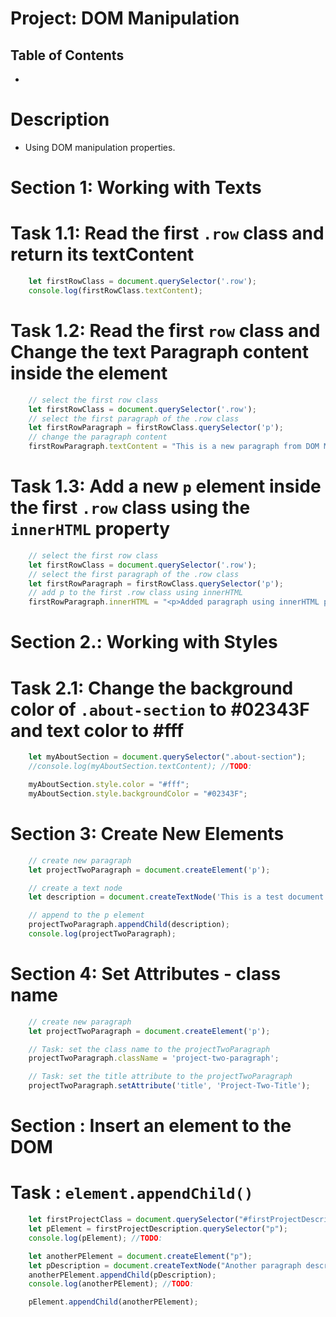 # Project: DOM Manipulation

## Table of Contents
- 

# Description
* Using DOM manipulation properties.

# Section 1: Working with Texts

# Task 1.1: Read the first `.row` class and return its textContent
```js
    let firstRowClass = document.querySelector('.row');
    console.log(firstRowClass.textContent);
```

# Task 1.2: Read the first `row` class and Change the text Paragraph content inside the element
```js
    // select the first row class
    let firstRowClass = document.querySelector('.row');
    // select the first paragraph of the .row class
    let firstRowParagraph = firstRowClass.querySelector('p');
    // change the paragraph content
    firstRowParagraph.textContent = "This is a new paragraph from DOM Manipulation.";
```

# Task 1.3: Add a new `p` element inside the first `.row` class using the `innerHTML` property
```js
    // select the first row class
    let firstRowClass = document.querySelector('.row');
    // select the first paragraph of the .row class
    let firstRowParagraph = firstRowClass.querySelector('p');
    // add p to the first .row class using innerHTML
    firstRowParagraph.innerHTML = "<p>Added paragraph using innerHTML property</p>";
``` 

# Section 2.: Working with Styles
# Task 2.1: Change the background color of `.about-section` to #02343F and text color to #fff
```js
    let myAboutSection = document.querySelector(".about-section");
    //console.log(myAboutSection.textContent); //TODO: 

    myAboutSection.style.color = "#fff";
    myAboutSection.style.backgroundColor = "#02343F";
```

# Section 3: Create New Elements
```js
    // create new paragraph
    let projectTwoParagraph = document.createElement('p');

    // create a text node
    let description = document.createTextNode('This is a test document description with createTextNode');

    // append to the p element
    projectTwoParagraph.appendChild(description);
    console.log(projectTwoParagraph);
```

# Section 4: Set Attributes - class name
```js
    // create new paragraph
    let projectTwoParagraph = document.createElement('p');

    // Task: set the class name to the projectTwoParagraph
    projectTwoParagraph.className = 'project-two-paragraph';

    // Task: set the title attribute to the projectTwoParagraph
    projectTwoParagraph.setAttribute('title', 'Project-Two-Title');
```

# Section : Insert an element to the DOM
# Task : `element.appendChild()`
```js
    let firstProjectClass = document.querySelector("#firstProjectDescription");
    let pElement = firstProjectDescription.querySelector("p");
    console.log(pElement); //TODO:

    let anotherPElement = document.createElement("p");
    let pDescription = document.createTextNode("Another paragraph description");
    anotherPElement.appendChild(pDescription);
    console.log(anotherPElement); //TODO:

    pElement.appendChild(anotherPElement);
```